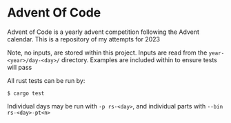 # Advent Of Code

Advent of Code is a yearly advent competition following the Advent calendar. This is a repository of my attempts for 2023

Note, no inputs, are stored within this project. Inputs are read from the `year-<year>/day-<day>/` directory. 
Examples are included within to ensure tests will pass

All rust tests can be run by:
```shell
$ cargo test
```

Individual days may be run with `-p rs-<day>`, and individual parts with `--bin rs-<day>-pt<n>`